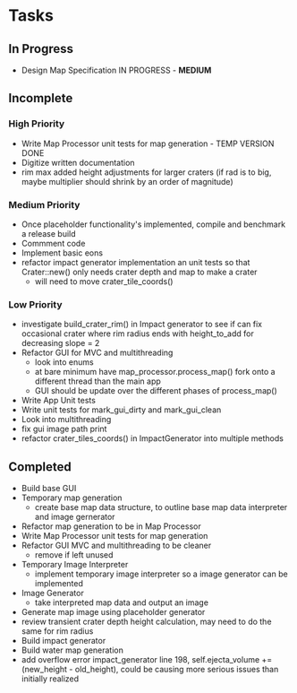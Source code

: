 # Tasks

## In Progress
* Design Map Specification IN PROGRESS - **MEDIUM**

## Incomplete

### High Priority
* Write Map Processor unit tests for map generation - TEMP VERSION DONE
* Digitize written documentation
* rim max added height adjustments for larger craters (if rad is to big, maybe multiplier should shrink by an order of magnitude)

### Medium Priority
* Once placeholder functionality's implemented, compile and benchmark a release build
* Commment code
* Implement basic eons
* refactor impact generator implementation an unit tests so that Crater::new() only needs crater depth and map to make a crater
    * will need to move crater_tile_coords()

### Low Priority

* investigate build_crater_rim() in Impact generator to see if can fix occasional crater where rim radius ends with height_to_add for decreasing slope = 2
* Refactor GUI for MVC and multithreading
    * look into enums
    * at bare minimum have map_processor.process_map() fork onto a different thread than the main app
    * GUI should be update over the different phases of process_map()
* Write App Unit tests
* Write unit tests for mark_gui_dirty and mark_gui_clean
* Look into multithreading
* fix gui image path print
* refactor crater_tiles_coords() in ImpactGenerator into multiple methods

## Completed

* Build base GUI
* Temporary map generation
    * create base map data structure, to outline base map data interpreter and image gernerator
* Refactor map generation to be in Map Processor
* Write Map Processor unit tests for map generation
* Refactor GUI MVC and multithreading to be cleaner
    * remove if left unused
* Temporary Image Interpreter
    * implement temporary image interpreter so a image generator can be implemented
* Image Generator
    * take interpreted map data and output an image
* Generate map image using placeholder generator
* review transient crater depth height calculation, may need to do the same for rim radius
* Build impact generator
* Build water map generation
* add overflow error impact_generator line 198, self.ejecta_volume += (new_height - old_height), could be causing more serious issues than initially realized
